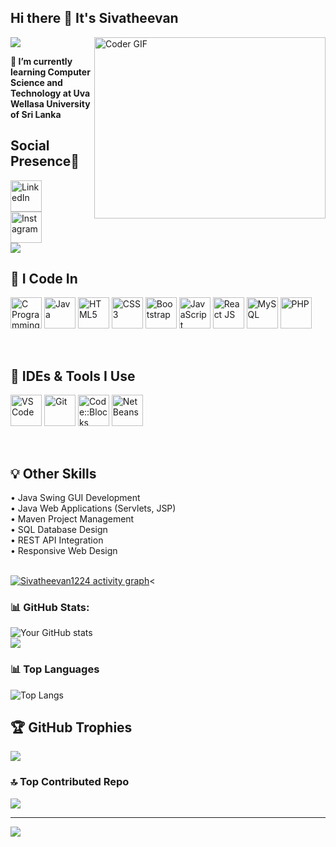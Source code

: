 ## Hi there 👋 It's Sivatheevan
<img src="https://user-images.githubusercontent.com/73097560/115834477-dbab4500-a447-11eb-908a-139a6edaec5c.gif">

<!--<img align="right" width="370" height="290" src="https://i.pinimg.com/originals/47/f0/34/47f0342cec72b800463bf003eac1257e.gif">-->
<img alt="Coder GIF" align="right" height=290 width=370 src="https://cdn.dribbble.com/users/730703/screenshots/6581243/avento.gif" />
<br>

**🌱 I’m currently learning Computer Science and Technology at Uva Wellasa University of Sri Lanka**

## Social Presence📲
 <a href="https://www.linkedin.com/in/sivatheevan-arulnathan-b54aa330a/" target="_blank">
  <img height="50" width="50" src="https://upload.wikimedia.org/wikipedia/commons/c/ca/LinkedIn_logo_initials.png" alt="LinkedIn" />
</a><br/>

<a href="https://www.instagram.com/siva_rock_24?igsh=ajZ6azNwaGlmMTg4&utm_source=qr/" target="_blank">
  <img height="50" width="50" src="https://upload.wikimedia.org/wikipedia/commons/thumb/a/a5/Instagram_icon.png/2048px-Instagram_icon.png" alt="Instagram" />
</a><br/>

<img src="https://user-images.githubusercontent.com/73097560/115834477-dbab4500-a447-11eb-908a-139a6edaec5c.gif">

## 🚀 I Code In
<p align="left"> <img height="50" width="50" src="https://img.icons8.com/color/48/000000/c-programming.png" alt="C Programming" /> <img height="50" width="50" src="https://img.icons8.com/color/48/000000/java-coffee-cup-logo.png" alt="Java" /> <img height="50" width="50" src="https://img.icons8.com/color/48/000000/html-5.png" alt="HTML5" /> <img height="50" width="50" src="https://img.icons8.com/color/48/000000/css3.png" alt="CSS3" /> <img height="50" width="50" src="https://img.icons8.com/color/48/000000/bootstrap.png" alt="Bootstrap" /> <img height="50" width="50" src="https://img.icons8.com/color/48/000000/javascript.png" alt="JavaScript" /> <img height="50" width="50" src="https://img.icons8.com/color/48/000000/react-native.png" alt="React JS" /> <img height="50" width="50" src="https://img.icons8.com/color/48/000000/mysql-logo.png" alt="MySQL" /> <img height="50" width="50" src="https://www.php.net//images/logos/new-php-logo.svg" alt="PHP" /> </p><br/>


## 🧰 IDEs & Tools I Use
<p align="left"> <img height="50" width="50" src="https://img.icons8.com/color/48/000000/visual-studio-code-2019.png" alt="VS Code" /> <img height="50" width="50" src="https://img.icons8.com/color/50/000000/git.png" alt="Git" /> <img height="50" width="50" src="https://img.icons8.com/fluency/48/code-blocks.png" alt="Code::Blocks" /> <img height="50" width="50" src="https://img.icons8.com/color/48/apache-netbeans.png" alt="NetBeans" /> </p><br/>


## 💡 Other Skills  
• Java Swing GUI Development  
• Java Web Applications (Servlets, JSP)  
• Maven Project Management  
• SQL Database Design  
• REST API Integration  
• Responsive Web Design <br/><br/>


[![Sivatheevan1224 activity graph](https://github-readme-activity-graph.vercel.app/graph?username=sivatheevan1224&bg_color=121112&color=f5f0f4&line=31d834&point=f5f4f4&area=true&hide_border=true)](https://github.com/ashutosh00710/github-readme-activity-graph)<

### 📊 GitHub Stats:
![Your GitHub stats](https://github-readme-stats.vercel.app/api?username=Sivatheevan1224&show_icons=true&theme=radical)<br/>
![](https://nirzak-streak-stats.vercel.app/?user=Sivatheevan1224&theme=radical&hide_border=false)<br/>

### 📊 Top Languages
![Top Langs](https://github-readme-stats.vercel.app/api/top-langs/?username=Sivatheevan1224&layout=compact&langs_count=8&theme=radical)

## 🏆 GitHub Trophies
![](https://github-profile-trophy.vercel.app/?username=Sivatheevan1224&theme=radical&no-frame=false&no-bg=true&margin-w=4)

### 🔝 Top Contributed Repo
![](https://github-contributor-stats.vercel.app/api?username=Sivatheevan1224&limit=5&theme=dark&combine_all_yearly_contributions=true)

---
[![](https://visitcount.itsvg.in/api?id=Sivatheevan1224&icon=0&color=0)](https://visitcount.itsvg.in)
